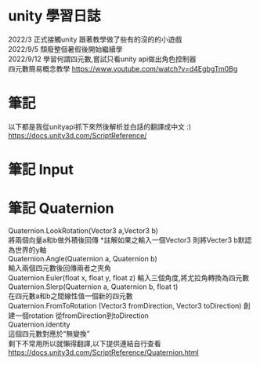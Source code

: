 # unity 學習日誌
2022/3 正式接觸unity 跟著教學做了些有的沒的的小遊戲  
2022/9/5 頹廢整個暑假後開始繼續學  
2022/9/12 學習何謂四元數,嘗試只看unity api做出角色控制器  
四元數簡易概念教學 https://www.youtube.com/watch?v=d4EgbgTm0Bg

# 筆記
以下都是我從unityapi抓下來然後解析並白話的翻譯成中文 :)  
https://docs.unity3d.com/ScriptReference/  
# 筆記 Input

# 筆記 Quaternion  
Quaternion.LookRotation(Vector3 a,Vector3 b)  
將兩個向量a和b做外積後回傳 *註解如果之輸入一個Vector3 則將Vecter3 b默認為世界的y軸  
Quaternion.Angle(Quaternion a, Quaternion b)  
輸入兩個四元數後回傳兩者之夾角  
Quaternion.Euler(float x, float y, float z)
輸入三個角度,將尤拉角轉換為四元數  
Quaternion.Slerp(Quaternion a, Quaternion b, float t)  
在四元數a和b之間線性值一個新的四元數  
Quaternion.FromToRotation (Vector3 fromDirection, Vector3 toDirection)
創建一個rotation 從fromDirection到toDirection  
Quaternion.identity  
這個四元數對應於“無變換”  
剩下不常用所以就懶得翻譯,以下提供連結自行查看    
https://docs.unity3d.com/ScriptReference/Quaternion.html  
